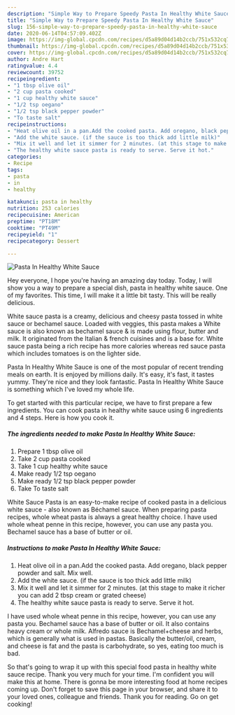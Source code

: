 ```yaml
---
description: "Simple Way to Prepare Speedy Pasta In Healthy White Sauce"
title: "Simple Way to Prepare Speedy Pasta In Healthy White Sauce"
slug: 156-simple-way-to-prepare-speedy-pasta-in-healthy-white-sauce
date: 2020-06-14T04:57:09.402Z
image: https://img-global.cpcdn.com/recipes/d5a89d04d14b2ccb/751x532cq70/pasta-in-healthy-white-sauce-recipe-main-photo.jpg
thumbnail: https://img-global.cpcdn.com/recipes/d5a89d04d14b2ccb/751x532cq70/pasta-in-healthy-white-sauce-recipe-main-photo.jpg
cover: https://img-global.cpcdn.com/recipes/d5a89d04d14b2ccb/751x532cq70/pasta-in-healthy-white-sauce-recipe-main-photo.jpg
author: Andre Hart
ratingvalue: 4.4
reviewcount: 39752
recipeingredient:
- "1 tbsp olive oil"
- "2 cup pasta cooked"
- "1 cup healthy white sauce"
- "1/2 tsp oegano"
- "1/2 tsp black pepper powder"
- "To taste salt"
recipeinstructions:
- "Heat olive oil in a pan.Add the cooked pasta. Add oregano, black pepper powder and salt. Mix well."
- "Add the white sauce. (if the sauce is too thick add little milk)"
- "Mix it well and let it simmer for 2 minutes. (at this stage to make it richer you can add 2 tbsp cream or grated cheese)"
- "The healthy white sauce pasta is ready to serve. Serve it hot."
categories:
- Recipe
tags:
- pasta
- in
- healthy

katakunci: pasta in healthy 
nutrition: 253 calories
recipecuisine: American
preptime: "PT18M"
cooktime: "PT49M"
recipeyield: "1"
recipecategory: Dessert

---
```



![Pasta In Healthy White Sauce](https://img-global.cpcdn.com/recipes/d5a89d04d14b2ccb/751x532cq70/pasta-in-healthy-white-sauce-recipe-main-photo.jpg)

Hey everyone, I hope you're having an amazing day today. Today, I will show you a way to prepare a special dish, pasta in healthy white sauce. One of my favorites. This time, I will make it a little bit tasty. This will be really delicious.

White sauce pasta is a creamy, delicious and cheesy pasta tossed in white sauce or bechamel sauce. Loaded with veggies, this pasta makes a White sauce is also known as bechamel sauce &amp; is made using flour, butter and milk. It originated from the Italian &amp; french cuisines and is a base for. White sauce pasta being a rich recipe has more calories whereas red sauce pasta which includes tomatoes is on the lighter side.

Pasta In Healthy White Sauce is one of the most popular of recent trending meals on earth. It is enjoyed by millions daily. It's easy, it's fast, it tastes yummy. They're nice and they look fantastic. Pasta In Healthy White Sauce is something which I've loved my whole life.


To get started with this particular recipe, we have to first prepare a few ingredients. You can cook pasta in healthy white sauce using 6 ingredients and 4 steps. Here is how you cook it.

<!--inarticleads1-->

##### The ingredients needed to make Pasta In Healthy White Sauce:

1. Prepare 1 tbsp olive oil
1. Take 2 cup pasta cooked
1. Take 1 cup healthy white sauce
1. Make ready 1/2 tsp oegano
1. Make ready 1/2 tsp black pepper powder
1. Take To taste salt


White Sauce Pasta is an easy-to-make recipe of cooked pasta in a delicious white sauce - also known as Béchamel sauce. When preparing pasta recipes, whole wheat pasta is always a great healthy choice. I have used whole wheat penne in this recipe, however, you can use any pasta you. Bechamel sauce has a base of butter or oil. 

<!--inarticleads2-->

##### Instructions to make Pasta In Healthy White Sauce:

1. Heat olive oil in a pan.Add the cooked pasta. Add oregano, black pepper powder and salt. Mix well.
1. Add the white sauce. (if the sauce is too thick add little milk)
1. Mix it well and let it simmer for 2 minutes. (at this stage to make it richer you can add 2 tbsp cream or grated cheese)
1. The healthy white sauce pasta is ready to serve. Serve it hot.


I have used whole wheat penne in this recipe, however, you can use any pasta you. Bechamel sauce has a base of butter or oil. It also contains heavy cream or whole milk. Alfredo sauce is Bechamel+cheese and herbs, which is generally what is used in pastas. Basically the butter/oil, cream, and cheese is fat and the pasta is carbohydrate, so yes, eating too much is bad. 

So that's going to wrap it up with this special food pasta in healthy white sauce recipe. Thank you very much for your time. I'm confident you will make this at home. There is gonna be more interesting food at home recipes coming up. Don't forget to save this page in your browser, and share it to your loved ones, colleague and friends. Thank you for reading. Go on get cooking!
